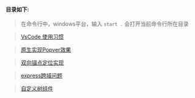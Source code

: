 #### 目录如下: 

> 在命令行中，windows平台，输入 `start .` 会打开当前命令行所在目录

> [VsCode 使用习惯](./vscode/usageHabits.md)

> [原生实现Popver效果](./popver/popver.md)

> [双向锚点定位实现](./achor/achor.md)

> [express跨域问题](./express/express.md)

> [自定义树组件](./tree/tree.md)